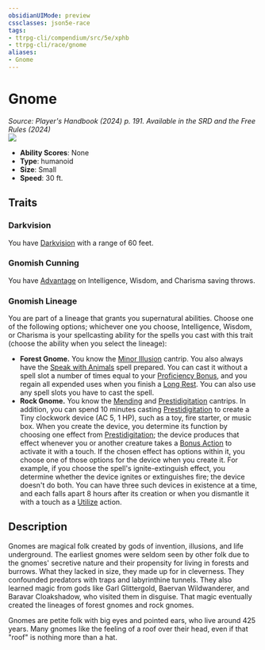 ```yaml
---
obsidianUIMode: preview
cssclasses: json5e-race
tags:
- ttrpg-cli/compendium/src/5e/xphb
- ttrpg-cli/race/gnome
aliases:
- Gnome
---
```

# Gnome
*Source: Player's Handbook (2024) p. 191. Available in the <span title='Systems Reference Document (5.2)'>SRD</span> and the Free Rules (2024)*  
![](races/XPHB/Gnome.webp#right)

- **Ability Scores**: None
- **Type**: humanoid
- **Size**: Small
- **Speed**: 30 ft.

## Traits

### Darkvision

You have [Darkvision](/3-Mechanics/CLI/senses.md#Darkvision) with a range of 60 feet.

### Gnomish Cunning

You have [Advantage](/3-Mechanics/CLI/variant-rules/advantage-xphb.md) on Intelligence, Wisdom, and Charisma saving throws.

### Gnomish Lineage

You are part of a lineage that grants you supernatural abilities. Choose one of the following options; whichever one you choose, Intelligence, Wisdom, or Charisma is your spellcasting ability for the spells you cast with this trait (choose the ability when you select the lineage):

- **Forest Gnome.** You know the [Minor Illusion](/3-Mechanics/CLI/spells/minor-illusion-xphb.md) cantrip. You also always have the [Speak with Animals](/3-Mechanics/CLI/spells/speak-with-animals-xphb.md) spell prepared. You can cast it without a spell slot a number of times equal to your [Proficiency Bonus](/3-Mechanics/CLI/variant-rules/proficiency-xphb.md), and you regain all expended uses when you finish a [Long Rest](/3-Mechanics/CLI/variant-rules/long-rest-xphb.md). You can also use any spell slots you have to cast the spell.  
- **Rock Gnome.** You know the [Mending](/3-Mechanics/CLI/spells/mending-xphb.md) and [Prestidigitation](/3-Mechanics/CLI/spells/prestidigitation-xphb.md) cantrips. In addition, you can spend 10 minutes casting [Prestidigitation](/3-Mechanics/CLI/spells/prestidigitation-xphb.md) to create a Tiny clockwork device (AC 5, 1 HP), such as a toy, fire starter, or music box. When you create the device, you determine its function by choosing one effect from [Prestidigitation](/3-Mechanics/CLI/spells/prestidigitation-xphb.md); the device produces that effect whenever you or another creature takes a [Bonus Action](/3-Mechanics/CLI/variant-rules/bonus-action-xphb.md) to activate it with a touch. If the chosen effect has options within it, you choose one of those options for the device when you create it. For example, if you choose the spell's ignite-extinguish effect, you determine whether the device ignites or extinguishes fire; the device doesn't do both. You can have three such devices in existence at a time, and each falls apart 8 hours after its creation or when you dismantle it with a touch as a [Utilize](/3-Mechanics/CLI/actions.md#Utilize) action.  

## Description

Gnomes are magical folk created by gods of invention, illusions, and life underground. The earliest gnomes were seldom seen by other folk due to the gnomes' secretive nature and their propensity for living in forests and burrows. What they lacked in size, they made up for in cleverness. They confounded predators with traps and labyrinthine tunnels. They also learned magic from gods like Garl Glittergold, Baervan Wildwanderer, and Baravar Cloakshadow, who visited them in disguise. That magic eventually created the lineages of forest gnomes and rock gnomes.

Gnomes are petite folk with big eyes and pointed ears, who live around 425 years. Many gnomes like the feeling of a roof over their head, even if that "roof" is nothing more than a hat.